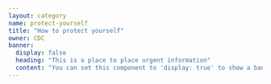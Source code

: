 ```yaml
---
layout: category
name: protect-yourself
title: "How to protect yourself"
owner: CDC
banner:
  display: false
  heading: "This is a place to place urgent information"
  content: "You can set this component to 'display: true' to show a banner at the top of the page."
---
```

